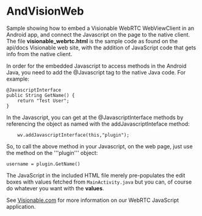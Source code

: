 # AndVisionWeb

Sample showing how to embed a Visionable WebRTC WebViewClient in an Android app, 
and connect the Javascript on the page to the native client. The file **visionable_webrtc.html** is the sample code as found
on the api/docs Visionable web site, with the addition of JavaScript code that gets info from the native client.


In order for the embedded Javascript to access methods in the Android Java, you need to 
add the @Javascript tag to the native Java code. For example:


    @JavascriptInterface
    public String GetName() { 
        return "Test User";
    }

In the Javascript, you can get at the @JavascriptInterface methods by referencing the object as 
named with the addJavascriptInteface method:

        wv.addJavascriptInterface(this,"plugin");

So, to call the above method in your Javascript, on the web page, just use the method on the '''plugin''' object:

    username = plugin.GetName()
    

The JavaScript in the included HTML file merely pre-populates the edit boxes with values fetched from ```MainActivity.java``` but you 
can, of course do whatever you want with the **values**.

See [Visionable.com](https://www.visionable.com) for more information on our WebRTC JavaScript application.